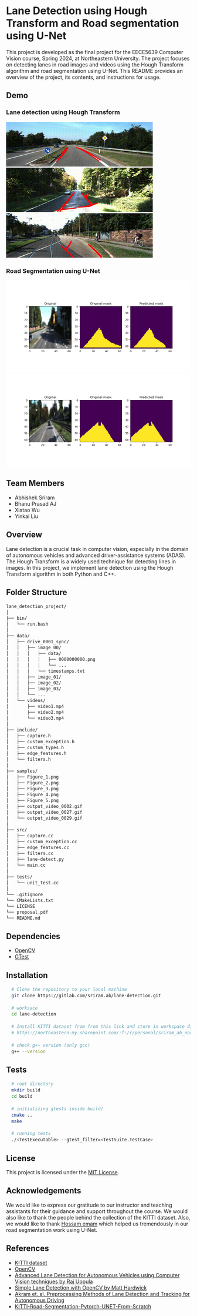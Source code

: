 # Lane Detection using Hough Transform and Road segmentation using U-Net

This project is developed as the final project for the EECE5639 Computer Vision course, Spring 2024, at Northeastern University. The project focuses on detecting lanes in road images and videos using the Hough Transform algorithm and road segmentation using U-Net. This README provides an overview of the project, its contents, and instructions for usage.

## Demo

### Lane detection using Hough Transform

![figure_0029](/samples/output_video_0029.gif)
![figure_0027](/samples/output_video_0027.gif)
![figure_0002](/samples/output_video_0002.gif)

### Road Segmentation using U-Net

![figure_0001](/models/predicted-1.png)
![figure_0002](/models/predicted-2.png)

## Team Members

- Abhishek Sriram
- Bhanu Prasad AJ
- Xiatao Wu
- Yinkai Liu

## Overview

Lane detection is a crucial task in computer vision, especially in the domain of autonomous vehicles and advanced driver-assistance systems (ADAS). The Hough Transform is a widely used technique for detecting lines in images. In this project, we implement lane detection using the Hough Transform algorithm in both Python and C++.

## Folder Structure

```
lane_detection_project/
│
├── bin/
│   └── run.bash
│
├── data/
│   ├── drive_0001_sync/
│   │   ├── image_00/
│   │   │   ├── data/
│   │   │   │   ├── 0000000000.png
│   │   │   │   └── ...
│   │   │   └── timestamps.txt
│   │   ├── image_01/
│   │   ├── image_02/
│   │   ├── image_03/
│   │   └── ...
│   └── videos/
│       ├── video1.mp4
│       ├── video2.mp4
│       └── video3.mp4
│
├── include/
│   ├── capture.h
│   ├── custom_exception.h
│   ├── custom_types.h
│   ├── edge_features.h
│   └── filters.h
│
├── samples/
│   ├── Figure_1.png
│   ├── Figure_2.png
│   ├── Figure_3.png
│   ├── Figure_4.png
│   ├── Figure_5.png
│   ├── output_video_0002.gif
│   ├── output_video_0027.gif
│   └── output_video_0029.gif
│
├── src/
│   ├── capture.cc
│   ├── custom_exception.cc
│   ├── edge_features.cc
│   ├── filters.cc
│   ├── lane-detect.py
│   └── main.cc
│
├── tests/
│   └── unit_test.cc
│
└── .gitignore
└── CMakeLists.txt
└── LICENSE
└── proposal.pdf
└── README.md
```

## Dependencies

- [OpenCV](https://opencv.org/)
- [GTest](http://google.github.io/googletest/)

## Installation

```bash
  # Clone the repository to your local machine
  git clone https://gitlab.com/sriram.ab/lane-detection.git

  # worksace
  cd lane-detection

  # Install KITTI dataset from from this link and store in workspace directory
  # https://northeastern-my.sharepoint.com/:f:/r/personal/sriram_ab_northeastern_edu/Documents/EECE5639%20Project/data?csf=1&web=1&e=o6OaiN)

  # check g++ version (only gcc)
  g++ --version
```

## Tests

```bash
  # root directory
  mkdir build
  cd build

  # initializing gtests inside build/
  cmake ..
  make

  # running tests
  ./<TestExecutable> --gtest_filter=<TestSuite.TestCase>
```

## License

This project is licensed under the [MIT License](LICENSE).

## Acknowledgements

We would like to express our gratitude to our instructor and teaching assistants for their guidance and support throughout the course. We would also like to thank the people behind the collection of the KITTI dataset. Also, we would like to thank [Hossam emam](https://www.kaggle.com/hossamemamo) which helped us tremendously in our road segmentation work using U-Net.

## References

- [KITTI dataset](https://www.cvlibs.net/datasets/kitti/index.php)
- [OpenCV](https://opencv.org/)
- [Advanced Lane Detection for Autonomous Vehicles using Computer Vision techniques by Raj Uppula](https://towardsdatascience.com/advanced-lane-detection-for-autonomous-vehicles-using-computer-vision-techniques-f229e4245e41)
- [Simple Lane Detection with OpenCV by Matt Hardwick](https://medium.com/@mrhwick/simple-lane-detection-with-opencv-bfeb6ae54ec0)
- [Akram et. al. Preprocessing Methods of Lane Detection and
  Tracking for Autonomous Driving](https://arxiv.org/pdf/2104.04755.pdf)
- [KITTI-Road-Segmentation-Pytorch-UNET-From-Scratch](https://www.kaggle.com/code/hossamemamo/kitti-road-segmentation-pytorch-unet-from-scratch#Model-U-NET)
